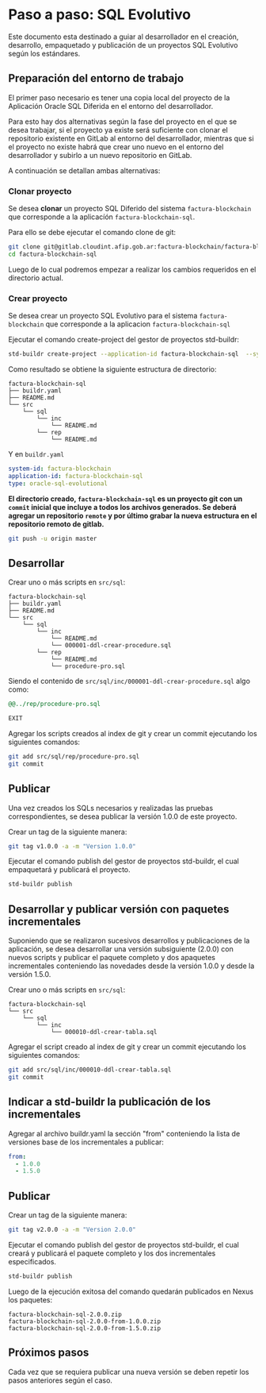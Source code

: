 # Paso a paso: SQL Evolutivo

Este documento esta destinado a guiar al desarrollador en el creación, desarrollo, empaquetado y publicación de un proyectos SQL Evolutivo según los estándares.

## Preparación del entorno de trabajo

El primer paso necesario es tener una copia local del proyecto de la Aplicación Oracle SQL Diferida en el entorno del desarrollador.

Para esto hay dos alternativas según la fase del proyecto en el que se desea trabajar, si el proyecto ya existe será suficiente con clonar el repositorio existente en GitLab al entorno del desarrollador, mientras que si el proyecto no existe habrá que crear uno nuevo en el entorno del desarrollador y subirlo a un nuevo repositorio en GitLab.

A continuación se detallan ambas alternativas:

### Clonar proyecto

Se desea **clonar** un proyecto SQL Diferido del sistema `factura-blockchain` que corresponde a la aplicacíón  `factura-blockchain-sql`.

Para ello se debe ejecutar el comando clone de git:

```bash
git clone git@gitlab.cloudint.afip.gob.ar:factura-blockchain/factura-blockchain-sql.git
cd factura-blockchain-sql
```

Luego de lo cual podremos empezar a realizar los cambios requeridos en el directorio actual.

### Crear proyecto

Se desea crear un proyecto SQL Evolutivo para el sistema `factura-blockchain` que corresponde a la aplicacion `factura-blockchain-sql`

Ejecutar el comando create-project del gestor de proyectos std-buildr:

```bash
std-buildr create-project --application-id factura-blockchain-sql  --system-id factura-blockchain --type oracle-sql-evolutional
```

Como resultado se obtiene la siguiente estructura de directorio:

```tree
factura-blockchain-sql
├── buildr.yaml
├── README.md
└── src
    └── sql
        └── inc
            └── README.md
        └── rep
            └── README.md
```

Y en `buildr.yaml`

```yaml
system-id: factura-blockchain
application-id: factura-blockchain-sql
type: oracle-sql-evolutional
```

**El directorio creado, `factura-blockchain-sql` es un proyecto git con un `commit` inicial que incluye a todos los archivos generados.  Se deberá agregar un repositorio `remote` y por último grabar la nueva estructura en el repositorio remoto de gitlab.**

```bash
git push -u origin master
```

## Desarrollar

Crear uno o más scripts en `src/sql`:

```tree
factura-blockchain-sql
├── buildr.yaml
├── README.md
└── src
    └── sql
        └── inc
            └── README.md
            └── 000001-ddl-crear-procedure.sql
        └── rep
            └── README.md
            └── procedure-pro.sql
```

Siendo el contenido de `src/sql/inc/000001-ddl-crear-procedure.sql` algo como:

```sql
@@../rep/procedure-pro.sql

EXIT
```

Agregar los scripts creados al index de git y crear un commit ejecutando los siguientes comandos:

```bash
git add src/sql/rep/procedure-pro.sql
git commit
```

## Publicar

Una vez creados los SQLs necesarios y realizadas las pruebas correspondientes, se desea publicar la versión 1.0.0 de este proyecto.

Crear un tag de la siguiente manera:

```bash
git tag v1.0.0 -a -m "Version 1.0.0"
```

Ejecutar el comando publish del gestor de proyectos std-buildr, el cual empaquetará y publicará el proyecto.

```bash
std-buildr publish
```

## Desarrollar y publicar versión con paquetes incrementales

Suponiendo que se realizaron sucesivos desarrollos y publicaciones de la aplicación, se desea desarrollar una versión subsiguiente (2.0.0) con nuevos scripts y publicar el paquete completo y dos apaquetes incrementales conteniendo las novedades desde la versión 1.0.0 y desde la versión 1.5.0.

Crear uno o más scripts en `src/sql`:

```tree
factura-blockchain-sql
└── src
    └── sql
        └── inc
            └── 000010-ddl-crear-tabla.sql
```

Agregar el script creado al index de git y crear un commit ejecutando los siguientes comandos:

```bash
git add src/sql/inc/000010-ddl-crear-tabla.sql
git commit
```

## Indicar a std-buildr la publicación de los incrementales

Agregar al archivo buildr.yaml la sección "from" conteniendo la lista de versiones base de los incrementales a publicar:

```yaml
from:
  - 1.0.0
  - 1.5.0
```

## Publicar

Crear un tag de la siguiente manera:

```bash
git tag v2.0.0 -a -m "Version 2.0.0"
```

Ejecutar el comando publish del gestor de proyectos std-buildr, el cual creará y publicará el paquete completo y los dos incrementales especificados.

```bash
std-buildr publish
```

Luego de la ejecución exitosa del comando quedarán publicados en Nexus los paquetes:

```tree
factura-blockchain-sql-2.0.0.zip
factura-blockchain-sql-2.0.0-from-1.0.0.zip
factura-blockchain-sql-2.0.0-from-1.5.0.zip
```

## Próximos pasos

Cada vez que se requiera publicar una nueva versión se deben repetir los pasos anteriores según el caso.
